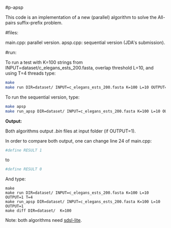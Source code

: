 #p-apsp

This code is an implementation of a new (parallel) algorithm to solve the All-pairs suffix-prefix problem.

#files:

main.cpp: parallel version.
apsp.cpp: sequential version (JDA's submission).

#run:

To run a test with K=100 strings from INPUT=dataset/c_elegans_ests_200.fasta, overlap threshold L=10, and using T=4 threads type:

```sh
make
make run DIR=dataset/ INPUT=c_elegans_ests_200.fasta K=100 L=10 OUTPUT=0 T=4
```

To run the sequential version, type:
```sh
make apsp
make run_apsp DIR=dataset/ INPUT=c_elegans_ests_200.fasta K=100 L=10 OUTPUT=0
```

**Output:**

Both algorithms output _.bin_ files at input folder (if OUTPUT=1).

In order to compare both output, one can change line 24 of main.cpp:

```sh
#define RESULT 1
```
to
```sh
#define RESULT 0
```

And type:

```
make
make run DIR=dataset/ INPUT=c_elegans_ests_200.fasta K=100 L=10 OUTPUT=1 T=4
make run_apsp DIR=dataset/ INPUT=c_elegans_ests_200.fasta K=100 L=10 OUTPUT=1
make diff DIR=dataset/  K=100
```


Note: both algorithms need [sdsl-lite](https://github.com/simongog/sdsl-lite).



